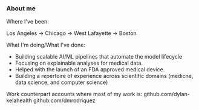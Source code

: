 ### About me

Where I've been:

Los Angeles -> Chicago -> West Lafayette -> Boston

What I'm doing/What I've done:
- Building scalable AI/ML pipelines that automate the model lifecycle
- Focusing on explainable analyses for medical data.
- Helped with the launch of an FDA approved medical device.
- Building a repertoire of experience across scientific domains (medicne, data science, and computer science) 

Work counterpart accounts where most of my work is:
github.com/dylan-kelahealth
github.com/dmrodriquez

<!--
**dmrodriqu/dmrodriqu** is a ✨ _special_ ✨ repository because its `README.md` (this file) appears on your GitHub profile.

Here are some ideas to get you started:

- 🔭 I’m currently working on ...
- 🌱 I’m currently learning ...
- 👯 I’m looking to collaborate on ...
- 🤔 I’m looking for help with ...
- 💬 Ask me about ...
- 📫 How to reach me: ...
- 😄 Pronouns: ...
- ⚡ Fun fact: ...
-->
